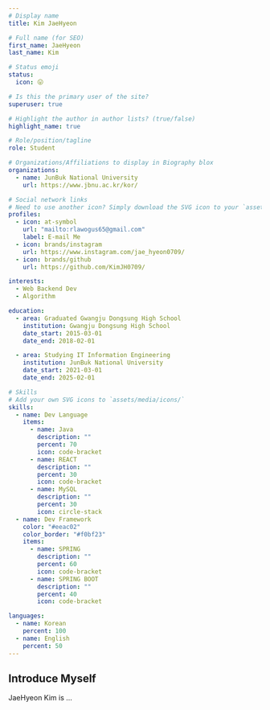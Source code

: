 ```yaml
---
# Display name
title: Kim JaeHyeon

# Full name (for SEO)
first_name: JaeHyeon
last_name: Kim

# Status emoji
status:
  icon: 😛

# Is this the primary user of the site?
superuser: true

# Highlight the author in author lists? (true/false)
highlight_name: true

# Role/position/tagline
role: Student

# Organizations/Affiliations to display in Biography blox
organizations:
  - name: JunBuk National University
    url: https://www.jbnu.ac.kr/kor/

# Social network links
# Need to use another icon? Simply download the SVG icon to your `assets/media/icons/` folder.
profiles:
  - icon: at-symbol
    url: "mailto:rlawogus65@gmail.com"
    label: E-mail Me
  - icon: brands/instagram
    url: https://www.instagram.com/jae_hyeon0709/
  - icon: brands/github
    url: https://github.com/KimJH0709/

interests:
  - Web Backend Dev
  - Algorithm

education:
  - area: Graduated Gwangju Dongsung High School
    institution: Gwangju Dongsung High School
    date_start: 2015-03-01
    date_end: 2018-02-01

  - area: Studying IT Information Engineering
    institution: JunBuk National University
    date_start: 2021-03-01
    date_end: 2025-02-01

# Skills
# Add your own SVG icons to `assets/media/icons/`
skills:
  - name: Dev Language
    items:
      - name: Java
        description: ""
        percent: 70
        icon: code-bracket
      - name: REACT
        description: ""
        percent: 30
        icon: code-bracket
      - name: MySQL
        description: ""
        percent: 30
        icon: circle-stack
  - name: Dev Framework
    color: "#eeac02"
    color_border: "#f0bf23"
    items:
      - name: SPRING
        description: ""
        percent: 60
        icon: code-bracket
      - name: SPRING BOOT
        description: ""
        percent: 40
        icon: code-bracket

languages:
  - name: Korean
    percent: 100
  - name: English
    percent: 50
---
```


## Introduce Myself

JaeHyeon Kim is ...
